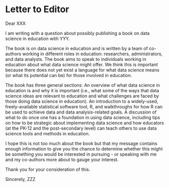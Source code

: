 # Letter to Editor 

Dear XXX

I am writing with a question about possibly publishing a book on data science in education with YYY.

The book is on data science in education and is written by a team of co-authors working in different roles in education: researchers, administrators, and data analysts. The book aims to speak to individuals working in education about what data science might offer. We think this is important because there does not yet exist a language for what data science means (or what its potential can be) for those involved in education. 

The book has three general sections: 
An overview of what data science in education is and why it is important (i.e., what some of the ways that data science ideas are relevant to education and what challenges are faced by those doing data science in education).
An introduction to a widely-used, freely-available statistical software tool, R, and walkthroughs for how R can be used to achieve data and data analysis-related goals.
A discussion of what to do once one has a foundation in using data science, including tips on how to be strategic about implementing data science and how educators (at the PK-12 and the post-secondary level) can teach others to use data science tools and methods in education.

I hope this is not too much about the book but that my message contains enough information to give you the chance to determine whether this might be something you would be interested in pursuing - or speaking with me and my co-authors more about to gauge your interest.

Thank you for your consideration of this.

Sincerely,
ZZZ
